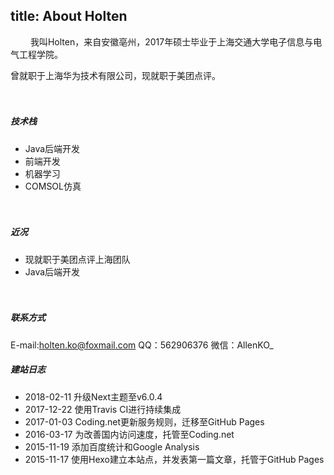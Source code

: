 title: About Holten
---

　　
我叫Holten，来自安徽亳州，2017年硕士毕业于上海交通大学电子信息与电气工程学院。

曾就职于上海华为技术有限公司，现就职于美团点评。

  　
##### 技术栈
+ Java后端开发
+ 前端开发
+ 机器学习
+ COMSOL仿真

　　
##### 近况
+ 现就职于美团点评上海团队
+ Java后端开发

　　
##### 联系方式
E-mail:holten.ko@foxmail.com
QQ：562906376
微信：AllenKO_

##### 建站日志
+ 2018-02-11    升级Next主题至v6.0.4
+ 2017-12-22    使用Travis CI进行持续集成
+ 2017-01-03    Coding.net更新服务规则，迁移至GitHub Pages
+ 2016-03-17    为改善国内访问速度，托管至Coding.net
+ 2015-11-19    添加百度统计和Google Analysis
+ 2015-11-17    使用Hexo建立本站点，并发表第一篇文章，托管于GitHub Pages
